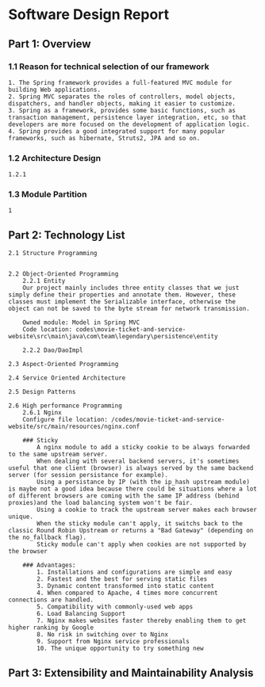 # Software Design Report

## Part 1: Overview

### 1.1 Reason for technical selection of our framework
	1. The Spring framework provides a full-featured MVC module for building Web applications.
	2. Spring MVC separates the roles of controllers, model objects, dispatchers, and handler objects, making it easier to customize.
	3. Spring as a framework, provides some basic functions, such as transaction management, persistence layer integration, etc, so that developers are more focused on the development of application logic.
	4. Spring provides a good integrated support for many popular frameworks, such as hibernate, Struts2, JPA and so on.

### 1.2 Architecture Design
	1.2.1 

### 1.3 Module Partition
	1

## Part 2: Technology List
	2.1 Structure Programming


	2.2 Object-Oriented Programming
		2.2.1 Entity
		Our project mainly includes three entity classes that we just simply define their properties and annotate them. However, these classes must implement the Serializable interface, otherwise the object can not be saved to the byte stream for network transmission.

		Owned module: Model in Spring MVC
		Code location: codes\movie-ticket-and-service-website\src\main\java\com\team\legendary\persistence\entity

		2.2.2 Dao/DaoImpl

	2.3 Aspect-Oriented Programming

	2.4 Service Oriented Architecture

	2.5 Design Patterns

	2.6 High performance Programming
		2.6.1 Nginx
		Configure file location: /codes/movie-ticket-and-service-website/src/main/resources/nginx.conf

		### Sticky
			A nginx module to add a sticky cookie to be always forwarded to the same upstream server.
			When dealing with several backend servers, it's sometimes useful that one client (browser) is always served by the same backend server (for session persistance for example).
			Using a persistance by IP (with the ip_hash upstream module) is maybe not a good idea because there could be situations where a lot of different browsers are coming with the same IP address (behind proxies)and the load balancing system won't be fair.
			Using a cookie to track the upstream server makes each browser unique.
			When the sticky module can't apply, it switchs back to the classic Round Robin Upstream or returns a "Bad Gateway" (depending on the no_fallback flag).
			Sticky module can't apply when cookies are not supported by the browser

		### Advantages:
			1. Installations and configurations are simple and easy
			2. Fastest and the best for serving static files
			3. Dynamic content transformed into static content
			4. When compared to Apache, 4 times more concurrent connections are handled.
			5. Compatibility with commonly-used web apps
			6. Load Balancing Support
			7. Nginx makes websites faster thereby enabling them to get higher ranking by Google
			8. No risk in switching over to Nginx
			9. Support from Nginx service professionals
			10. The unique opportunity to try something new

		

## Part 3: Extensibility and Maintainability Analysis
	